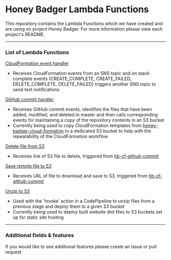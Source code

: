 <!--
Tags:  AWS, CodePipeline, Lambda Function, S3, Static Site Deploy
-->
# Honey Badger Lambda Functions

This repository contains the Lambda Functions which we have created and are using on project Honey Badger.  For more information please view each project's README.

---

### List of Lambda Functions
[CloudFormation event handler](/cloudformation-event-handler-hb)
- Receives CloudFormation events from an SNS topic and on stack complete events (CREATE_COMPLETE, CREATE_FAILED, DELETE_COMPLETE, DELETE_FAILED) triggers another SNS topic to send text notifications

[GitHub commit handler](/github-commit-handler-hb)
- Receives GitHub commit events, identifies the files that have been added, modified, and deleted in master and then calls corresponding events for maintaining a copy of the repository contents in an S3 bucket
- Currently being used to copy CloudFormation templates from [honey-badger-cloud-formation](https://github.com/pariveda/honey-badger-cloud-formation) to a dedicated S3 bucket to help with the repeatability of the CloudFormation workflow

[Delete file from S3](/delete-file-from-s3)
- Receives link of S3 file to delete, triggered from [hb-cf-github-commit](hb-cf-github-commit)

[Save remote file to S3](/save-remote-file-to-s3)
- Receives URL of file to download and save to S3, triggered from [hb-cf-github-commit](hb-cf-github-commit)

[Unzip to S3](/unzip-to-s3)
- Used with the 'Invoke' action in a CodePipeline to unzip files from a previous stage and deploy them to a given S3 bucket
- Currently being used to deploy built website dist files to S3 buckets set up for static site hosting

---

### Additional fields & features
If you would like to see additional features please create an issue or pull request
